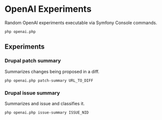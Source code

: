 # OpenAI Experiments

Random OpenAI experiments executable via Symfony Console commands.

```shell
php openai.php
```

## Experiments

### Drupal patch summary

Summarizes changes being proposed in a diff.

```shell
php openai.php patch-summary URL_TO_DIFF
```


### Drupal issue summary

Summarizes and issue and classifies it.

```shell
php openai.php issue-summary ISSUE_NID
```
